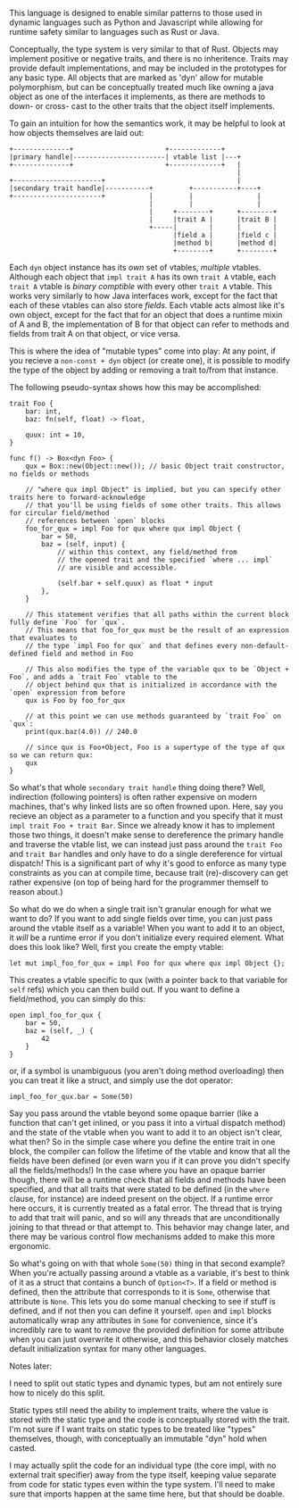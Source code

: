 This language is designed to enable similar patterns to those used in dynamic languages
such as Python and Javascript while allowing for runtime safety similar to languages such as Rust or Java.

Conceptually, the type system is very similar to that of Rust.
Objects may implement positive or negative traits, and there is no inheritence.
Traits may provide default implementations, and may be included in the prototypes for any basic type.
All objects that are marked as 'dyn' allow for mutable polymorphism, but can be conceptually treated
much like owning a java object as one of the interfaces it implements, as there are methods to down-
or cross- cast to the other traits that the object itself implements.

To gain an intuition for how the semantics work, it may be helpful to look at how objects themselves are laid out:

```
+--------------+                       +-------------+           
|primary handle|-----------------------| vtable list |---+         
+--------------+                       +-------------+   |          
                                                         |          
+----------------------+                                 |          
|secondary trait handle|-----------+         +-----------+----+    
+----------------------+           |         |                |    
                                   |         |                |    
                                   |     +--------+      +--------+
                                   |     |trait A |      |trait B |
                                   +-----|        |      |        |
                                         |field a |      |field c |
                                         |method b|      |method d|
                                         +--------+      +--------+
```

Each `dyn` object instance has its *own* set of vtables, *multiple* vtables.
Although each object that `impl trait A` has its own `trait A` vtable,
each `trait A` vtable is *binary comptible* with every other `trait A`
vtable. This works very similarly to how Java interfaces work, except for
the fact that each of these vtables can also store *fields*. Each vtable
acts almost like it's own object, except for the fact
that for an object that does a runtime mixin of A and B, the implementation
of B for that object can refer to methods and fields from trait A on that object,
or vice versa.

This is where the idea of "mutable types" come into play:
At any point, if you recieve a `non-const + dyn` object (or create one),
it is possible to modify the type of the object by adding or removing a trait to/from that instance.

The following pseudo-syntax shows how this may be accomplished:

```
trait Foo {
    bar: int,
    baz: fn(self, float) -> float,

    quux: int = 10,
}

func f() -> Box<dyn Foo> {
    qux = Box::new(Object::new()); // basic Object trait constructor, no fields or methods

    // "where qux impl Object" is implied, but you can specify other traits here to forward-acknowledge
    // that you'll be using fields of some other traits. This allows for circular field/method
    // references between `open` blocks
    foo_for_qux = impl Foo for qux where qux impl Object {
        bar = 50,
        baz = (self, input) {
            // within this context, any field/method from
            // the opened trait and the specified `where ... impl`
            // are visible and accessible.

            (self.bar + self.quux) as float * input
        },
    }

    // This statement verifies that all paths within the current block fully define `Foo` for `qux`.
    // This means that foo_for_qux must be the result of an expression that evaluates to
    // the type `impl Foo for qux` and that defines every non-default-defined field and method in Foo

    // This also modifies the type of the variable qux to be `Object + Foo`, and adds a `trait Foo` vtable to the
    // object behind qux that is initialized in accordance with the `open` expression from before
    qux is Foo by foo_for_qux

    // at this point we can use methods guaranteed by `trait Foo` on `qux`:
    print(qux.baz(4.0)) // 240.0

    // since qux is Foo+Object, Foo is a supertype of the type of qux so we can return qux:
    qux
}
```

So what's that whole `secondary trait handle` thing doing there?
Well, indirection (following pointers) is often rather expensive on modern machines,
that's why linked lists are so often frowned upon. Here, say you recieve an object
as a parameter to a function and you specify that it must `impl trait Foo + trait Bar`.
Since we already know it has to implement those two things, it doesn't make sense
to dereference the primary handle and traverse the vtable list, we can instead just
pass around the `trait Foo` and `trait Bar` handles and only have to do a single
dereference for virtual dispatch! This is a significant part of why
it's good to enforce as many type constraints as you can at compile time,
because trait (re)-discovery can get rather expensive (on top of being
hard for the programmer themself to reason about.)

So what do we do when a single trait isn't granular enough for what we want to do?
If you want to add single fields over time, you can just pass around the vtable itself
as a variable! When you want to add it to an object, it *will* be a runtime error
if you don't initialize every required element. What does this look like? Well,
first you create the empty vtable:
```
let mut impl_foo_for_qux = impl Foo for qux where qux impl Object {};
```
This creates a vtable specific to qux (with a pointer back to that variable for `self` refs)
which you can then build out. If you want to define a field/method, you can simply do this:
```
open impl_foo_for_qux {
    bar = 50,
    baz = (self, _) {
        42
    }
}
```
or, if a symbol is unambiguous (you aren't doing method overloading) then
you can treat it like a struct, and simply use the dot operator:
```
impl_foo_for_qux.bar = Some(50)
```
Say you pass around the vtable beyond some opaque barrier
(like a function that can't get inlined, or you pass it into a virtual dispatch method)
and the state of the vtable when you want to add it to an object isn't clear, what then?
So in the simple case where you define the entire trait in one block, the compiler can
follow the lifetime of the vtable and know that all the fields have been defined
(or even warn you if it can prove you didn't specify all the fields/methods!)
In the case where you have an opaque barrier though, there will be a runtime check
that all fields and methods have been specified, and that all traits that were
stated to be defined (in the `where` clause, for instance) are indeed present on
the object. If a runtime error here occurs, it is currently treated as a fatal error.
The thread that is trying to add that trait will panic, and so will any threads
that are unconditionally joining to that thread or that attempt to. This behavior
may change later, and there may be various control flow mechanisms added to 
make this more ergonomic.

So what's going on with that whole `Some(50)` thing in that second example?
When you're actually passing around a vtable as a variable, it's best
to think of it as a struct that contains a bunch of `Option<T>`. If a field or method
is defined, then the attribute that corresponds to it is `Some`, otherwise that attribute
is `None`. This lets you do some manual checking to see if stuff is defined, and if not
then you can define it yourself. `open` and `impl` blocks automatically wrap any attributes
in `Some` for convenience, since it's incredibly rare to want to *remove* the provided
definition for some attribute when you can just overwrite it otherwise, and this behavior
closely matches default initialization syntax for many other languages.


Notes later:

I need to split out static types and dynamic types, but am not entirely sure how to nicely do this split.

Static types still need the ability to implement traits, where the value is stored with the static type
and the code is conceptually stored with the trait. I'm not sure if I want traits on static types
to be treated like "types" themselves, though, with conceptually an immutable "dyn" hold when casted.

I may actually split the code for an individual type (the core impl, with no external trait
specifier) away from the type itself, keeping value separate from code for static types 
even within the type system. I'll need to make sure that imports happen at the same time here,
but that should be doable.
